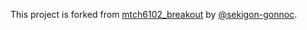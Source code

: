 This project is forked from [mtch6102_breakout](https://github.com/sekigon-gonnoc/mtch6102_breakout) by [@sekigon-gonnoc](https://github.com/sekigon-gonnoc).